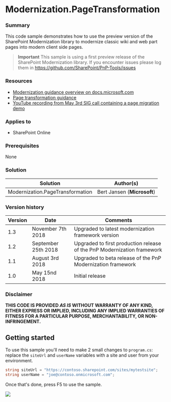 # Modernization.PageTransformation #

### Summary ###

This code sample demonstrates how to use the preview version of the SharePoint Modernization library to modernize classic wiki and web part pages into modern client side pages.

> **Important**
> This sample is using a first preview release of the SharePoint Modernization library. If you encounter issues please log them in https://github.com/SharePoint/PnP-Tools/issues

### Resources ###

- [Modernization guidance overview on docs.microsoft.com](https://aka.ms/sppnp-modernize)
- [Page transformation guidance](https://docs.microsoft.com/en-us/sharepoint/dev/transform/modernize-userinterface-site-pages)
- [YouTube recording from May 3rd SIG call containing a page migration demo](https://youtu.be/Uf2f8ISBpVg?t=15m31s)

### Applies to ###

- SharePoint Online

### Prerequisites ###

None

### Solution ###

Solution | Author(s)
---------|----------
Modernization.PageTransformation | Bert Jansen (**Microsoft**)

### Version history ###

Version  | Date | Comments
---------| -----| --------
1.3  | November 7th 2018 | Upgraded to latest modernization framework version
1.2  | September 25th 2018 | Upgraded to first production release of the PnP Modernization framework
1.1  | August 3rd 2018 | Upgraded to beta release of the PnP Modernization framework
1.0  | May 15nd 2018 | Initial release

### Disclaimer ###

**THIS CODE IS PROVIDED *AS IS* WITHOUT WARRANTY OF ANY KIND, EITHER EXPRESS OR IMPLIED, INCLUDING ANY IMPLIED WARRANTIES OF FITNESS FOR A PARTICULAR PURPOSE, MERCHANTABILITY, OR NON-INFRINGEMENT.**

## Getting started ##

To use this sample you'll need to make 2 small changes to `program.cs`: replace the `siteUrl` and `userName` variables with a site and user from your environment.

```c#
string siteUrl = "https://contoso.sharepoint.com/sites/mytestsite";
string userName = "joe@contoso.onmicrosoft.com";
```

Once that's done, press F5 to use the sample.

<img src="https://telemetry.sharepointpnp.com/pnp/samples/Modernization.PageTransformation" />
